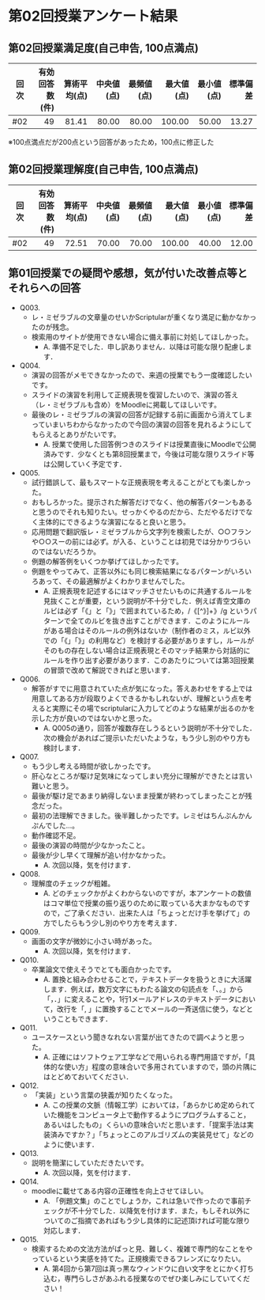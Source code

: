 # 第02回授業アンケート結果
## 第02回授業満足度(自己申告, 100点満点)
|回次|有効回答数(件)|算術平均(点)|中央値(点)|最頻値(点)|最大値(点)|最小値(点)|標準偏差|
|:---:|----:|----:|----:|----:|----:|----:|----:|
|#02|49|81.41|80.00|80.00|100.00|50.00|13.27|

※100点満点だが200点という回答があったため，100点に修正した

## 第02回授業理解度(自己申告, 100点満点)
|回次|有効回答数(件)|算術平均(点)|中央値(点)|最頻値(点)|最大値(点)|最小値(点)|標準偏差|
|:---:|----:|----:|----:|----:|----:|----:|----:|
|#02|49|72.51|70.00|70.00|100.00|40.00|12.00|

## 第01回授業での疑問や感想，気が付いた改善点等とそれらへの回答
- Q003.
  - レ・ミゼラブルの文章量のせいかScriptularが重くなり満足に動かなかったのが残念。
  - 検索用のサイトが使用できない場合に備え事前に対処してほしかった。
    - A. 準備不足でした．申し訳ありません．以降は可能な限り配慮します．
- Q004.
  - 演習の回答がメモできなかったので、来週の授業でもう一度確認したいです。
  - スライドの演習を利用して正規表現を復習したいので、演習の答え（レ・ミゼラブルも含め）をMoodleに掲載してほしいです。
  - 最後のレ・ミゼラブルの演習の回答が記録する前に画面から消えてしまっていまいちわからなかったので今回の演習の回答を見れるようにしてもらえるとありがたいです。
    - A. 授業で使用した回答例つきのスライドは授業直後にMoodleで公開済みです．少なくとも第8回授業まで，今後は可能な限りスライド等は公開していく予定です．
- Q005.
  - 試行錯誤して、最もスマートな正規表現を考えることがとても楽しかった。
  - おもしろかった。提示された解答だけでなく、他の解答パターンもあると思うのでそれも知りたい。せっかくやるのだから、ただやるだけでなく主体的にできるような演習になると良いと思う。
  - 応用問題で翻訳版レ・ミゼラブルから文字列を検索したが、○○フランや○○スーの前には必ず。が入る、ということは初見では分かりづらいのではないだろうか。
  - 例題の解答例をいくつか挙げてほしかったです。
  - 例題をやってみて、正答以外にも同じ検索結果になるパターンがいろいろあって、その最適解がよくわかりませんでした。
    - A. 正規表現を記述するにはマッチさせたいものに共通するルールを見抜くことが重要，という説明が不十分でした．例えば青空文庫のルビは必ず「《」と「》」で囲まれているため，/《[^》]+》/g というパターンで全てのルビを抜き出すことができます．このようにルールがある場合はそのルールの例外はないか（制作者のミス，ルビ以外での「《」「》」の利用など）を検討する必要がありますし，ルールがそのもの存在しない場合は正規表現とそのマッチ結果から対話的にルールを作り出す必要があります．このあたりについては第3回授業の冒頭で改めて解説できればと思います．
- Q006.
  - 解答がすでに用意されていた点が気になった。答えあわせをする上では用意してある方が段取りよくできるかもしれないが、理解という点を考えると実際にその場でscriptularに入力してどのような結果が出るのかを示した方が良いのではないかと思った。
    - A. Q005の通り，回答が複数存在しうるという説明が不十分でした．次の機会があればご提示いただいたような，もう少し別のやり方も検討します．
- Q007.
  - もう少し考える時間が欲しかったです。
  - 肝心なところが駆け足気味になってしまい充分に理解ができたとは言い難いと思う。
  - 最後が駆け足であまり納得しないまま授業が終わってしまったことが残念だった。
  - 最初の法理解できました。後半難しかったです。レミゼはちんぷんかんぷんでした…。
  - 動作確認不足。
  - 最後の演習の時間が少なかったこと。
  - 最後が少し早くて理解が追い付かなかった。
    - A. 次回以降，気を付けます．
- Q008.
  - 理解度のチェックが粗雑。
    - A. どのチェックかがよくわからないのですが，本アンケートの数値はコマ単位で授業の振り返りのために取っている大まかなものですので，ご了承ください．出来た人は「ちょっとだけ手を挙げて」の方でしたらもう少し別のやり方を考えます．
- Q009.
  - 画面の文字が微妙に小さい時があった。
    - A. 次回以降，気を付けます．
- Q010.
  - 卒業論文で使えそうでとても面白かったです。
    - A. 置換と組み合わせることで，テキストデータを扱うときに大活躍します．例えば，数万文字にもわたる論文の句読点を「、。」から「，．」に変えることや，1行1メールアドレスのテキストデータにおいて，改行を「, 」に置換することでメールの一斉送信に使う，などということもできます．
- Q011.
  - ユースケースという聞きなれない言葉が出てきたので調べようと思った。
    - A. 正確にはソフトウェア工学などで用いられる専門用語ですが，「具体的な使い方」程度の意味合いで多用されていますので，頭の片隅にはとどめておいてください．
- Q012.
  - 「実装」という言葉の狭義が知りたくなった。
    - A. この授業の文脈（情報工学）においては，「あらかじめ定められていた機能をコンピュータ上で動作するようにプログラムすること，あるいはしたもの」くらいの意味合いだと思います．「提案手法は実装済みですか？」「ちょっとこのアルゴリズムの実装見せて」などのように使います．
- Q013.
  - 説明を簡潔にしていただきたいです。
    - A. 次回以降，気を付けます．
- Q014.
  - moodleに載せてある内容の正確性を向上させてほしい。
    - A. 「例題文集」のことでしょうか，これは急いで作ったので事前チェックが不十分でした．以降気を付けます．また，もしそれ以外についてのご指摘であればもう少し具体的に記述頂ければ可能な限り対応します．
- Q015.
  - 検索するための文法方法がぱっと見、難しく、複雑で専門的なことをやっているという実感を持てた。正規検索できるフレンズになりたい。
    - A. 第4回から第7回は真っ黒なウィンドウに白い文字をとにかく打ち込む，専門らしさがあふれる授業なのでぜひ楽しみにしていてください！
